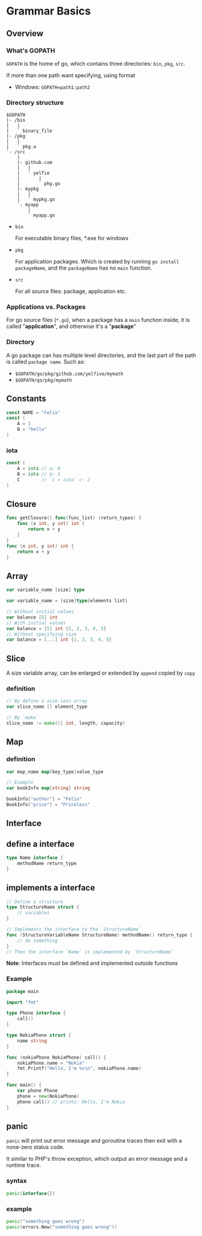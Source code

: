 # Grammar Basics

## Overview

### What's GOPATH

`GOPATH` is the home of go, which contains three directories: `bin`, `pkg`, `src`.

If more than one path want specifying, using format

- Windows: `GOPATH=path1:path2`

### Directory structure

```text
$GOPATH
|- /bin
|   |
|   ` binary_file
|- /pkg
|   |
|   ` pkg.a
`- /src
    |
    |- github.com
    |   |
    |   ` yelfie
    |       |
    |       ` pkg.go
    |- mypkg
    |   |
    |   ` mypkg.go
    `- myapp
        |
        ` myapp.go
```

- `bin`

    For executable binary files, *.exe for windows

- `pkg`

    For application packages. Which is created by running `go install packageName`, and the `packageName` has no `main` function.

- `src`

    For all source files: package, application etc.

### Applications vs. Packages

For go source files (`*.go`), when a package has a `main` function inside, it is called "**application**", and otherwise it's a "**package**"

### Directory

A go package can has multiple level directories, and the last part of the path is called `package name`. Such as:

- `$GOPATH/go/pkg/github.com/yelfive/mymath`
- `$GOPATH/go/pkg/mymath`

## Constants

```go
const NAME = "Felix"
const (
    A = 1
    B = "hello"
)
```

### iota

```go
const (
    A = iota // a: 0
    B = iota // b: 1
    C        // `c = iota` c: 2
)
```

## Closure

```go
func getClosure() func(func_list) (return_types) {
    func (x int, y int) int {
        return x + y
    }
}
func (x int, y int) int {
    return x + y
}
```

## Array

```go
var variable_name [size] type

var variable_name = [size]type{elements list}

// Without initial values
var balance [5] int
// With initial values
var balance = [5] int {1, 2, 3, 4, 5}
// Without specifying size
var balance = [...] int {1, 2, 3, 4, 5}
```

## Slice

A size variable array, can be enlarged or extended by `append` copied by `copy`

### definition

```go
// By define a size-less array
var slice_name [] element_type

// By `make`
slice_name := make([] int, length, capacity)
```

## Map

### definition

```go
var map_name map[key_type]value_type

// Example
var bookInfo map[string] string

bookInfo["author"] = "Felix"
BookInfo["price"] = "Priceless"
```

## Interface

## define a interface

```go
type Name interface {
    methodName return_type
}
```

## implements a interface

```go
// Define a structure
type StructureName struct {
    // variables
}

// Implements the interface to the `StructureName`
func (StructureVariableName StructureName) methodName() return_type {
    // do something
}
// Then the interface `Name` is implemented by `StructureName`
```

**Note**: Interfaces must be defined and implemented outside functions

### Example

```go
package main

import "fmt"

type Phone interface {
    call()
}

type NokiaPhone struct {
    name string
}

func (nokiaPhone NokiaPhone) call() {
    nokiaPhone.name = "Nokia"
    fmt.Printf("Hello, I'm %s\n", nokiaPhone.name)
}

func main() {
    var phone Phone
    phone = new(NokiaPhone)
    phone.call() // prints: Hello, I'm Nokia
}
```

## panic

`panic` will print out error message and goroutine traces then exit with a none-zero status code.

It similar to PHP's throw exception, which output an error message and a runtime trace.

### syntax

```go
panic(interface{})
```

### example

```go
panic("something goes wrong")
panic(errors.New("something goes wrong"))
```
